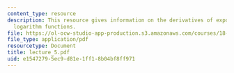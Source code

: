 ```yaml
---
content_type: resource
description: This resource gives information on the derivatives of exponential and
  logarithm functions.
file: https://ol-ocw-studio-app-production.s3.amazonaws.com/courses/18-01-single-variable-calculus-fall-2005/e15472795ec9d81e1ff18b04bf8ff971_lecture_5.pdf
file_type: application/pdf
resourcetype: Document
title: lecture_5.pdf
uid: e1547279-5ec9-d81e-1ff1-8b04bf8ff971
---
```


